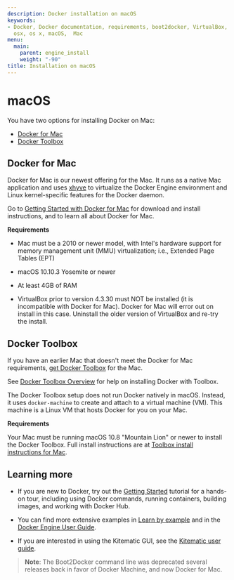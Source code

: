 ```yaml
---
description: Docker installation on macOS
keywords:
- Docker, Docker documentation, requirements, boot2docker, VirtualBox, SSH, Linux,
  osx, os x, macOS,  Mac
menu:
  main:
    parent: engine_install
    weight: "-90"
title: Installation on macOS
---
```


# macOS

You have two options for installing Docker on Mac:

- [Docker for Mac](mac.md#docker-for-mac)
- [Docker Toolbox](mac.md#docker-toolbox)

## Docker for Mac

Docker for Mac is our newest offering for the Mac. It runs as a native Mac application and uses <a href="https://github.com/mist64/xhyve/" target="_blank">xhyve</a> to virtualize the Docker Engine environment and Linux kernel-specific features for the Docker daemon.

Go to [Getting Started with Docker for Mac](/docker-for-mac/) for download and install instructions, and to learn all about Docker for Mac.

**Requirements**

- Mac must be a 2010 or newer model, with Intel's hardware support for memory management unit (MMU) virtualization; i.e., Extended Page Tables (EPT)

- macOS 10.10.3 Yosemite or newer

- At least 4GB of RAM

- VirtualBox prior to version 4.3.30 must NOT be installed (it is incompatible with Docker for Mac). Docker for Mac will error out on install in this case. Uninstall the older version of VirtualBox and re-try the install.

## Docker Toolbox

If you have an earlier Mac that doesn't meet the Docker for Mac requirements, <a href="https://www.docker.com/products/docker-toolbox" target="_blank">get Docker Toolbox</a> for the Mac.

See [Docker Toolbox Overview](/toolbox/overview.md) for help on installing Docker with Toolbox.

The Docker Toolbox setup does not run Docker natively in macOS. Instead, it uses `docker-machine` to create and attach to a virtual machine (VM). This machine is a Linux VM that hosts Docker for you on your Mac.

**Requirements**

Your Mac must be running macOS 10.8 "Mountain Lion" or newer to install the Docker Toolbox. Full install instructions are at [Toolbox install instructions for Mac](/toolbox/toolbox_install_mac.md).


## Learning more

* If you are new to Docker, try out the [Getting Started](../getstarted/index.md) tutorial for a hands-on tour, including using Docker commands, running containers, building images, and working with Docker Hub.

* You can find more extensive examples in [Learn by example](../tutorials/index.md) and in the [Docker Engine User Guide](../userguide/index.md).

* If you are interested in using the Kitematic GUI, see the [Kitematic user guide](/kitematic/userguide/).

> **Note**: The Boot2Docker command line was deprecated several releases back in favor of Docker Machine, and now Docker for Mac.
